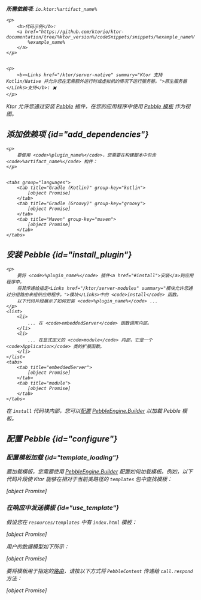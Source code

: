 [//]: # (title: Pebble)

<show-structure for="chapter" depth="2"/>
<primary-label ref="server-plugin"/>

[pebble_engine_builder]: https://pebbletemplates.io/com/mitchellbosecke/pebble/PebbleEngine/Builder/

<var name="plugin_name" value="Pebble"/>
<var name="package_name" value="io.ktor.server.pebble"/>
<var name="artifact_name" value="ktor-server-pebble"/>

<tldr>
<p>
<b>所需依赖项</b>: <code>io.ktor:%artifact_name%</code>
</p>
<var name="example_name" value="pebble"/>

    <p>
        <b>代码示例</b>:
        <a href="https://github.com/ktorio/ktor-documentation/tree/%ktor_version%/codeSnippets/snippets/%example_name%">
            %example_name%
        </a>
    </p>
    

    <p>
        <b><Links href="/ktor/server-native" summary="Ktor 支持 Kotlin/Native 并允许您在无需额外运行时或虚拟机的情况下运行服务器。">原生服务器</Links>支持</b>: ✖️
    </p>
    
</tldr>

Ktor 允许您通过安装 [Pebble](https://api.ktor.io/ktor-server/ktor-server-plugins/ktor-server-pebble/io.ktor.server.pebble/-pebble) 插件，在您的应用程序中使用 [Pebble 模板](https://pebbletemplates.io/) 作为视图。

## 添加依赖项 {id="add_dependencies"}

    <p>
        要使用 <code>%plugin_name%</code>，您需要在构建脚本中包含 <code>%artifact_name%</code> 构件：
    </p>
    

    <tabs group="languages">
        <tab title="Gradle (Kotlin)" group-key="kotlin">
            [object Promise]
        </tab>
        <tab title="Gradle (Groovy)" group-key="groovy">
            [object Promise]
        </tab>
        <tab title="Maven" group-key="maven">
            [object Promise]
        </tab>
    </tabs>
    

## 安装 Pebble {id="install_plugin"}

    <p>
        要将 <code>%plugin_name%</code> 插件<a href="#install">安装</a>到应用程序中，
        将其传递给指定<Links href="/ktor/server-modules" summary="模块允许您通过分组路由来组织应用程序。">模块</Links>中的 <code>install</code> 函数。
        以下代码片段展示了如何安装 <code>%plugin_name%</code> ...
    </p>
    <list>
        <li>
            ... 在 <code>embeddedServer</code> 函数调用内部。
        </li>
        <li>
            ... 在显式定义的 <code>module</code> 内部，它是一个 <code>Application</code> 类的扩展函数。
        </li>
    </list>
    <tabs>
        <tab title="embeddedServer">
            [object Promise]
        </tab>
        <tab title="module">
            [object Promise]
        </tab>
    </tabs>
    

在 <code>install</code> 代码块内部，您可以[配置](#configure) [PebbleEngine.Builder][pebble_engine_builder] 以加载 Pebble 模板。

## 配置 Pebble {id="configure"}
### 配置模板加载 {id="template_loading"}
要加载模板，您需要使用 [PebbleEngine.Builder][pebble_engine_builder] 配置如何加载模板。例如，以下代码片段使 Ktor 能够在相对于当前类路径的 `templates` 包中查找模板：

[object Promise]

### 在响应中发送模板 {id="use_template"}
假设您在 `resources/templates` 中有 `index.html` 模板：

[object Promise]

用户的数据模型如下所示：

[object Promise]

要将模板用于指定的[路由](server-routing.md)，请按以下方式将 `PebbleContent` 传递给 `call.respond` 方法：

[object Promise]